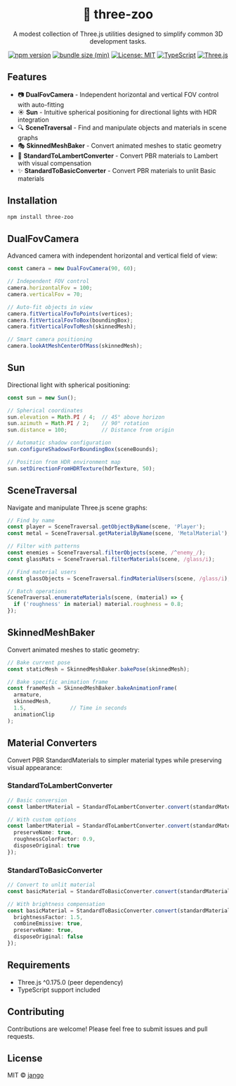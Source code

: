 <p align="center">
  <h1 align="center">🦁 three-zoo</h1>
  <p align="center">
    A modest collection of Three.js utilities designed to simplify common 3D development tasks.
  </p>
</p>

<p align="center">
<a href="https://www.npmjs.com/package/three-zoo"><img src="https://img.shields.io/npm/v/three-zoo.svg" alt="npm version"></a>
<a href="https://bundlephobia.com/package/three-zoo"><img src="https://badgen.net/bundlephobia/min/three-zoo" alt="bundle size (min)"></a>
<a href="https://opensource.org/licenses/MIT"><img src="https://img.shields.io/badge/License-MIT-yellow.svg" alt="License: MIT"></a>
<a href="https://www.typescriptlang.org/"><img src="https://img.shields.io/badge/TypeScript-%5E5.8.0-blue" alt="TypeScript"></a>
<a href="https://threejs.org/"><img src="https://img.shields.io/badge/Three.js-%5E0.175.0-green" alt="Three.js"></a>
</p>

## Features

- 📷 **DualFovCamera** - Independent horizontal and vertical FOV control with auto-fitting
- ☀️ **Sun** - Intuitive spherical positioning for directional lights with HDR integration
- 🔍 **SceneTraversal** - Find and manipulate objects and materials in scene graphs
- 🎭 **SkinnedMeshBaker** - Convert animated meshes to static geometry
- 🎨 **StandardToLambertConverter** - Convert PBR materials to Lambert with visual compensation
- ✨ **StandardToBasicConverter** - Convert PBR materials to unlit Basic materials

## Installation

```bash
npm install three-zoo
```

## DualFovCamera

Advanced camera with independent horizontal and vertical field of view:

```typescript
const camera = new DualFovCamera(90, 60);

// Independent FOV control
camera.horizontalFov = 100;
camera.verticalFov = 70;

// Auto-fit objects in view
camera.fitVerticalFovToPoints(vertices);
camera.fitVerticalFovToBox(boundingBox);
camera.fitVerticalFovToMesh(skinnedMesh);

// Smart camera positioning
camera.lookAtMeshCenterOfMass(skinnedMesh);
```

## Sun

Directional light with spherical positioning:

```typescript
const sun = new Sun();

// Spherical coordinates
sun.elevation = Math.PI / 4;  // 45° above horizon
sun.azimuth = Math.PI / 2;    // 90° rotation
sun.distance = 100;           // Distance from origin

// Automatic shadow configuration
sun.configureShadowsForBoundingBox(sceneBounds);

// Position from HDR environment map
sun.setDirectionFromHDRTexture(hdrTexture, 50);
```

## SceneTraversal

Navigate and manipulate Three.js scene graphs:

```typescript
// Find by name
const player = SceneTraversal.getObjectByName(scene, 'Player');
const metal = SceneTraversal.getMaterialByName(scene, 'MetalMaterial');

// Filter with patterns
const enemies = SceneTraversal.filterObjects(scene, /^enemy_/);
const glassMats = SceneTraversal.filterMaterials(scene, /glass/i);

// Find material users
const glassObjects = SceneTraversal.findMaterialUsers(scene, /glass/i);

// Batch operations
SceneTraversal.enumerateMaterials(scene, (material) => {
  if ('roughness' in material) material.roughness = 0.8;
});
```

## SkinnedMeshBaker

Convert animated meshes to static geometry:

```typescript
// Bake current pose
const staticMesh = SkinnedMeshBaker.bakePose(skinnedMesh);

// Bake specific animation frame
const frameMesh = SkinnedMeshBaker.bakeAnimationFrame(
  armature,
  skinnedMesh,
  1.5,              // Time in seconds
  animationClip
);
```

## Material Converters

Convert PBR StandardMaterials to simpler material types while preserving visual appearance:

### StandardToLambertConverter

```typescript
// Basic conversion
const lambertMaterial = StandardToLambertConverter.convert(standardMaterial);

// With custom options
const lambertMaterial = StandardToLambertConverter.convert(standardMaterial, {
  preserveName: true,
  roughnessColorFactor: 0.9,
  disposeOriginal: true
});
```

### StandardToBasicConverter

```typescript
// Convert to unlit material
const basicMaterial = StandardToBasicConverter.convert(standardMaterial);

// With brightness compensation
const basicMaterial = StandardToBasicConverter.convert(standardMaterial, {
  brightnessFactor: 1.5,
  combineEmissive: true,
  preserveName: true,
  disposeOriginal: false
});
```

## Requirements

- Three.js ^0.175.0 (peer dependency)
- TypeScript support included

## Contributing

Contributions are welcome! Please feel free to submit issues and pull requests.

## License

MIT © [jango](https://github.com/jango-git)
